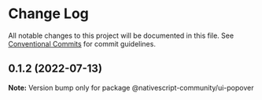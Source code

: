 # Change Log

All notable changes to this project will be documented in this file.
See [Conventional Commits](https://conventionalcommits.org) for commit guidelines.

## 0.1.2 (2022-07-13)

**Note:** Version bump only for package @nativescript-community/ui-popover
